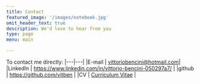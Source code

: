 ```yaml
---
title: Contact
featured_image: '/images/notebook.jpg'
omit_header_text: true
description: We'd love to hear from you
type: page
menu: main

---
```

To contact me directly:
|---|---|
|E-mail | vittoriobencini@hotmail.com|
|LinkedIn | https://www.linkedin.com/in/vittorio-bencini-050297a7/ |
|github   | https://github.com/vitben |
|CV       | [Curriculum Vitae](/files/vittorio_bencini_cv_data_science.pdf) |
